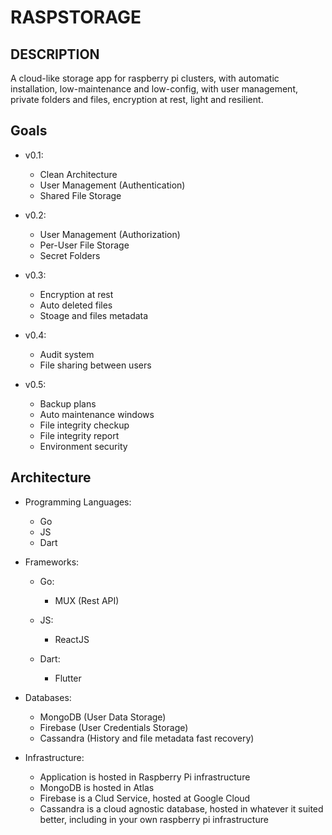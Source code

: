 # RASPSTORAGE

## DESCRIPTION

A cloud-like storage app for raspberry pi clusters, with automatic installation, low-maintenance and low-config, with user management, private folders and files, encryption at rest, light and resilient.

## Goals

- v0.1:
    - Clean Architecture
    - User Management (Authentication)
    - Shared File Storage

- v0.2:
    - User Management (Authorization)
    - Per-User File Storage
    - Secret Folders

- v0.3:
    - Encryption at rest
    - Auto deleted files
    - Stoage and files metadata

- v0.4:
    - Audit system
    - File sharing between users

- v0.5:
    - Backup plans
    - Auto maintenance windows
    - File integrity checkup
    - File integrity report
    - Environment security

## Architecture

- Programming Languages: 
    - Go
    - JS
    - Dart

- Frameworks:
    - Go:
        - MUX (Rest API)

    - JS:
        - ReactJS

    - Dart:
        - Flutter

- Databases:
    - MongoDB (User Data Storage)
    - Firebase (User Credentials Storage)
    - Cassandra (History and file metadata fast recovery)

- Infrastructure:
    - Application is hosted in Raspberry Pi infrastructure
    - MongoDB is hosted in Atlas
    - Firebase is a Clud Service, hosted at Google Cloud
    - Cassandra is a cloud agnostic database, hosted in whatever it suited better, including in your own raspberry pi infrastructure
